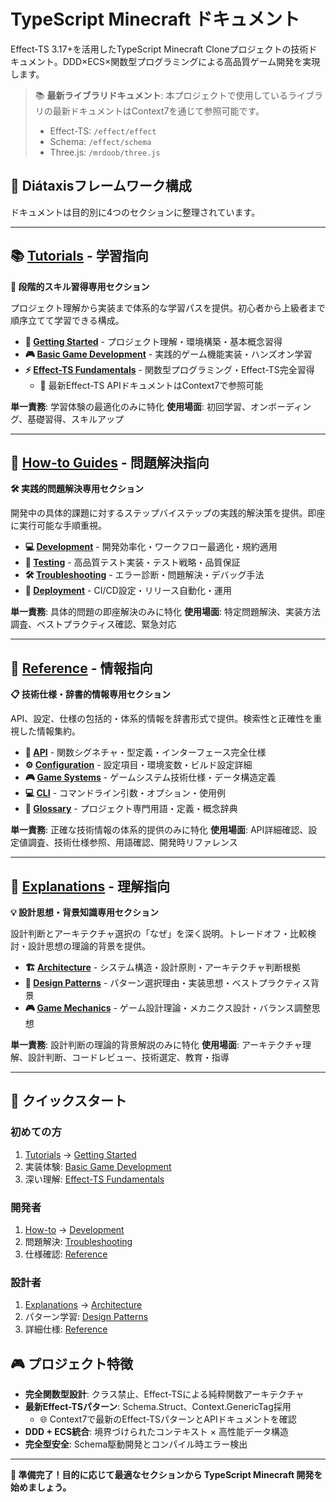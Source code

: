 # TypeScript Minecraft ドキュメント

Effect-TS 3.17+を活用したTypeScript Minecraft Cloneプロジェクトの技術ドキュメント。DDD×ECS×関数型プログラミングによる高品質ゲーム開発を実現します。

> 📚 **最新ライブラリドキュメント**: 本プロジェクトで使用しているライブラリの最新ドキュメントはContext7を通じて参照可能です。
> - Effect-TS: `/effect/effect`
> - Schema: `/effect/schema`
> - Three.js: `/mrdoob/three.js`

## 📖 Diátaxisフレームワーク構成

ドキュメントは目的別に4つのセクションに整理されています。

---

## 📚 [Tutorials](./tutorials/README.md) - 学習指向
**🎯 段階的スキル習得専用セクション**

プロジェクト理解から実装まで体系的な学習パスを提供。初心者から上級者まで順序立てて学習できる構成。

- **🚀 [Getting Started](./tutorials/getting-started/README.md)** - プロジェクト理解・環境構築・基本概念習得
- **🎮 [Basic Game Development](./tutorials/basic-game-development/README.md)** - 実践的ゲーム機能実装・ハンズオン学習
- **⚡ [Effect-TS Fundamentals](./tutorials/effect-ts-fundamentals/README.md)** - 関数型プログラミング・Effect-TS完全習得
  - 📖 最新Effect-TS APIドキュメントはContext7で参照可能

**単一責務**: 学習体験の最適化のみに特化
**使用場面**: 初回学習、オンボーディング、基礎習得、スキルアップ

---

## 🔧 [How-to Guides](./how-to/README.md) - 問題解決指向
**🛠️ 実践的問題解決専用セクション**

開発中の具体的課題に対するステップバイステップの実践的解決策を提供。即座に実行可能な手順重視。

- **💻 [Development](./how-to/development/README.md)** - 開発効率化・ワークフロー最適化・規約適用
- **🧪 [Testing](./how-to/testing/README.md)** - 高品質テスト実装・テスト戦略・品質保証
- **🛠 [Troubleshooting](./how-to/troubleshooting/README.md)** - エラー診断・問題解決・デバッグ手法
- **🚀 [Deployment](./how-to/deployment/README.md)** - CI/CD設定・リリース自動化・運用

**単一責務**: 具体的問題の即座解決のみに特化
**使用場面**: 特定問題解決、実装方法調査、ベストプラクティス確認、緊急対応

---

## 📖 [Reference](./reference/README.md) - 情報指向
**📋 技術仕様・辞書的情報専用セクション**

API、設定、仕様の包括的・体系的情報を辞書形式で提供。検索性と正確性を重視した情報集約。

- **🔌 [API](./reference/api/README.md)** - 関数シグネチャ・型定義・インターフェース完全仕様
- **⚙️ [Configuration](./reference/configuration/README.md)** - 設定項目・環境変数・ビルド設定詳細
- **🎮 [Game Systems](./reference/game-systems/README.md)** - ゲームシステム技術仕様・データ構造定義
- **💻 [CLI](./reference/cli/README.md)** - コマンドライン引数・オプション・使用例
- **📝 [Glossary](./reference/glossary.md)** - プロジェクト専門用語・定義・概念辞典

**単一責務**: 正確な技術情報の体系的提供のみに特化
**使用場面**: API詳細確認、設定値調査、技術仕様参照、用語確認、開発時リファレンス

---

## 🧠 [Explanations](./explanations/README.md) - 理解指向
**💡 設計思想・背景知識専用セクション**

設計判断とアーキテクチャ選択の「なぜ」を深く説明。トレードオフ・比較検討・設計思想の理論的背景を提供。

- **🏗 [Architecture](./explanations/architecture/README.md)** - システム構造・設計原則・アーキテクチャ判断根拠
- **🎨 [Design Patterns](./explanations/design-patterns/README.md)** - パターン選択理由・実装思想・ベストプラクティス背景
- **🎮 [Game Mechanics](./explanations/game-mechanics/README.md)** - ゲーム設計理論・メカニクス設計・バランス調整思想

**単一責務**: 設計判断の理論的背景解説のみに特化
**使用場面**: アーキテクチャ理解、設計判断、コードレビュー、技術選定、教育・指導

---

## 🎯 クイックスタート

### 初めての方
1. [Tutorials](./tutorials/README.md) → [Getting Started](./tutorials/getting-started/README.md)
2. 実装体験: [Basic Game Development](./tutorials/basic-game-development/README.md)
3. 深い理解: [Effect-TS Fundamentals](./tutorials/effect-ts-fundamentals/README.md)

### 開発者
1. [How-to](./how-to/README.md) → [Development](./how-to/development/README.md)
2. 問題解決: [Troubleshooting](./how-to/troubleshooting/README.md)
3. 仕様確認: [Reference](./reference/README.md)

### 設計者
1. [Explanations](./explanations/README.md) → [Architecture](./explanations/architecture/README.md)
2. パターン学習: [Design Patterns](./explanations/design-patterns/README.md)
3. 詳細仕様: [Reference](./reference/README.md)

## 🎮 プロジェクト特徴

- **完全関数型設計**: クラス禁止、Effect-TSによる純粋関数アーキテクチャ
- **最新Effect-TSパターン**: Schema.Struct、Context.GenericTag採用
  - 🌐 Context7で最新のEffect-TSパターンとAPIドキュメントを確認
- **DDD + ECS統合**: 境界づけられたコンテキスト × 高性能データ構造
- **完全型安全**: Schema駆動開発とコンパイル時エラー検出

---

**🚀 準備完了！目的に応じて最適なセクションから TypeScript Minecraft 開発を始めましょう。**
